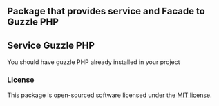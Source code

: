 ## Package that provides service and Facade to Guzzle PHP

## Service Guzzle PHP

You should have guzzle PHP already installed in your project

### License

This package is open-sourced software licensed under the [MIT license](http://opensource.org/licenses/MIT).
